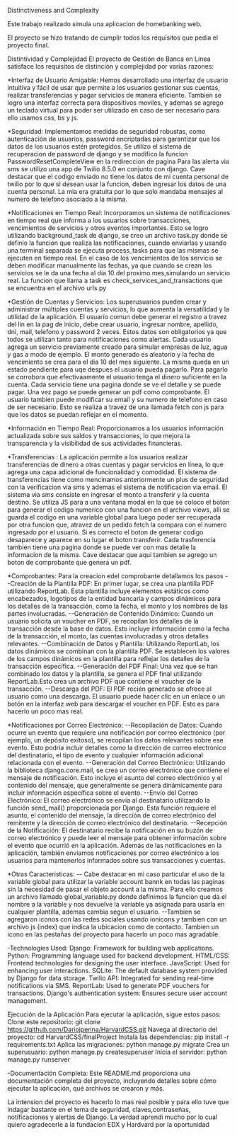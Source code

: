 

Distinctiveness and Complexity

Este trabajo realizado simula una aplicacion de homebanking web.

El proyecto se hizo tratando de cumplir todos los requisitos que pedia el proyecto final. 

Distintividad y Complejidad
El proyecto de Gestión de Banca en Línea satisface los requisitos de distinción y complejidad por varias razones:

*Interfaz de Usuario Amigable:
Hemos desarrollado una interfaz de usuario intuitiva y fácil de usar que permite a los usuarios gestionar sus cuentas,
realizar transferencias y pagar servicios de manera eficiente.
Tambien se logro una interfaz correcta para dispositivos moviles, y ademas se agrego un teclado virtual para poder ser utilizado en 
caso de ser necesario para ello usamos css, bs y js.

*Seguridad: 
Implementamos medidas de seguridad robustas, como autenticación de usuarios, password encriptadas para garantizar que 
los datos de los usuarios estén protegidos. 
Se utilizo el sistema de recuperacion de password de django y se modifico la funcion PasswordResetCompleteView en la redireccion de pagina
Para las alerta via sms se utilizo una app de Twilio 8.5.0 en conjunto con django. Cave destacar que el codigo enviado no tiene los datos 
de mi cuenta personal de twilio por lo que si desean usar la funcion, deben ingresar los datos de una cuenta personal. La mia era gratuita
por lo que solo mandaba mensajes al numero de telefono asociado a la misma. 


*Notificaciones en Tiempo Real:
Incorporamos un sistema de notificaciones en tiempo real que informa a los usuarios sobre transacciones, vencimientos de servicios y 
otros eventos importantes. 
Esto se logro utilizando background_task de django, se creo un archivo task.py donde se definio la funcion que realiza las notificaciones,
cuando enviarlas y usando una terminal separada se ejecuta process_tasks para que las mismas se ejecuten en tiempo real.
En el caso de los vencimientos de los servicio se deben modificar manualmente las fechas, ya que cuando se crean los servicios se 
le da una fecha al dia 10 del proximo mes,simulando un servicio real. La funcion que llama a task es check_services_and_transactions 
que se encuentra en el archivo urls.py

*Gestión de Cuentas y Servicios:
Los superusuarios pueden crear y administrar múltiples cuentas y servicios, lo que aumenta la versatilidad y la utilidad de la aplicación.
El usuario comun debe generar el registro a travez del lin en la pag de inicio, debe crear usuario, ingresar nombre, apellido, dni, mail,
telefono y password 2 veces. Estos datos son obligatorios ya que todos se utilizan tanto para notificaciones como alertas. 
Cada usuario agrega un servicio previamente creado para simular empresas de luz, agua y gas a modo de ejemplo. 
El monto generado es aleatorio y la fecha de vencimiento se crea para el dia 10 del mes siguiente. La misma queda en un estado 
pendiente para uqe despues el usuario pueda pagarlo. Para pagarlo se corrobora que efectivaamente el usuario tenga el dinero suficiente en la cuenta. 
Cada servicio tiene una pagina donde se ve el detalle y se puede pagar. Una vez pago se puede generar un pdf como comprobante.
El usuario tambien puede modificar su email y su numero de telefono en caso de ser necesario. Esto se realiza a travez de una llamada fetch con js 
para que los datos se puedan reflejar en el momento.

*Información en Tiempo Real: 
Proporcionamos a los usuarios información actualizada sobre sus saldos y transacciones, lo que mejora la transparencia y la visibilidad de sus actividades financieras.

*Transferencias :
La aplicación permite a los usuarios realizar transferencias de dinero a otras cuentas y pagar servicios en línea, lo que agrega una capa
adicional de funcionalidad y comodidad. El sistema de transferencias tiene como mencinamos anteriormente un plus de seguridad con la verificacion via sms
y ademas el sistema de notificacion via email. El sistema via sms consiste en ingresar el monto a transferir y la cuenta destino.
Se utiliza JS para a una ventana modal en la que se coloco el boton para generar el codigo  numerico con una funcion  en el archivo views, 
alli se guarda el codigo en una variable global para luego poder ser recuperada por otra funcion que, atravez de un pedido fetch la compara
con el numero ingresado por el usuario. Si es correcto el boton de generar codigo desaparece y aparece en su lugar el boton transferir. Cada 
trasferencia tambien tiene una pagina donde se puede ver con mas detalle la informacion de la misma. Cave destacar que aqui tambien se agrego un boton 
de comprobante que genera un pdf. 

*Comprobantes:
Para la creacion edel comprobante  detallamos los pasos 
--Creación de la Plantilla PDF:
En primer lugar, se crea una plantilla PDF utilizando ReportLab. Esta plantilla incluye elementos estáticos como encabezados, 
logotipos de la entidad bancaria y campos dinámicos para los detalles de la transacción, como la fecha, el monto y 
los nombres de las partes involucradas.
--Generación de Contenido Dinámico:
Cuando un usuario solicita un voucher en PDF, se recopilan los detalles de la transacción desde la base de datos.
Esto incluye información como la fecha de la transacción, el monto, las cuentas involucradas y otros detalles relevantes.
--Combinación de Datos y Plantilla:
Utilizando ReportLab, los datos dinámicos se combinan con la plantilla PDF. Se establecen los valores de los campos dinámicos en la
plantilla para reflejar los detalles de la transacción específica.
--Generación del PDF Final: 
Una vez que se han combinado los datos y la plantilla, se genera el PDF final utilizando ReportLab.Esto crea un archivo PDF 
que contiene el voucher de la transacción.
--Descarga del PDF: 
El PDF recién generado se ofrece al usuario como una descarga. El usuario puede hacer clic en un enlace o un botón en la
interfaz web para descargar el voucher en PDF. Esto es para hacerlo un poco mas real.

*Notificaciones por Correo Electrónico:
--Recopilación de Datos:
Cuando ocurre un evento que requiere una notificación por correo electrónico (por ejemplo, un depósito exitoso),
se recopilan los datos relevantes sobre ese evento. Esto podría incluir detalles como la dirección de correo electrónico del 
destinatario, el tipo de evento y cualquier información adicional relacionada con el evento.
--Generación del Correo Electrónico:
Utilizando la biblioteca django.core.mail, se crea un correo electrónico que contiene el mensaje de notificación. 
Esto incluye el asunto del correo electrónico y el contenido del mensaje, que generalmente se genera dinámicamente para incluir 
información específica sobre el evento.
--Envío del Correo Electrónico: 
El correo electrónico se envía al destinatario utilizando la función send_mail() proporcionada por Django.
Esta función requiere el asunto, el contenido del mensaje, la dirección de correo electrónico del remitente y la 
dirección de correo electrónico del destinatario.
--Recepción de la Notificación:
El destinatario recibe la notificación en su buzón de correo electrónico y puede leer el mensaje para obtener información sobre el evento que ocurrió en la aplicación.
Además de las notificaciones en la aplicación, también enviamos notificaciones por correo electrónico a los usuarios para mantenerlos
informados sobre sus transacciones y cuentas.

*Otras Caracteristicas:
-- Cabe destacar en mi caso particular el uso de la variable global para utilizar la variable account bannk en todas las paginas 
sin la necesidad de pasar  el objeto account a la misma. Para ello creamos un archivo llamado global_variable.py donde definimos la 
funcion que da el nombre a la variable y nos devuelve la variable ya asignada para usarla en cualquier plantilla, ademas cambia segun el usuario. 
--Tambien se agregaron iconos con las redes sociales usando ionicons y tambien con un archivo js (index) que indica la ubicacion como de 
contacto. Tambien un icono en las pestañas del proyecto para hacerlo un poco mas agradable.

-Technologies Used:
Django: Framework for building web applications.
Python: Programming language used for backend development.
HTML/CSS: Frontend technologies for designing the user interface.
JavaScript: Used for enhancing user interactions.
SQLite: The default database system provided by Django for data storage.
Twilio API: Integrated for sending real-time notifications via SMS.
ReportLab: Used to generate PDF vouchers for transactions.
Django's authentication system: Ensures secure user account management.

Ejecución de la Aplicación
Para ejecutar la aplicación, sigue estos pasos:
Clone este repositorio: git clone https://github.com/Dariojpenna/HarvardCSS.git
Navega al directorio del proyecto: cd HarvardCSS/finalProject
Instala las dependencias: pip install -r requirements.txt
Aplica las migraciones: python manage.py migrate
Crea un superusuario: python manage.py createsuperuser
Inicia el servidor: python manage.py runserver

-Documentación Completa:
Este README.md proporciona una documentación completa del proyecto, incluyendo detalles sobre cómo ejecutar la aplicación, qué archivos se crearon y más.

La intension del proyecto es hacerlo lo mas real posible y para ello tuve que indagar bastante en el tema de seguridad, claves,contraseñas, 
notificaciones y alertas de Django. La verdad aprendi mucho por lo cual quiero agradecerle a la fundacion EDX y Hardvard por la oportunidad

